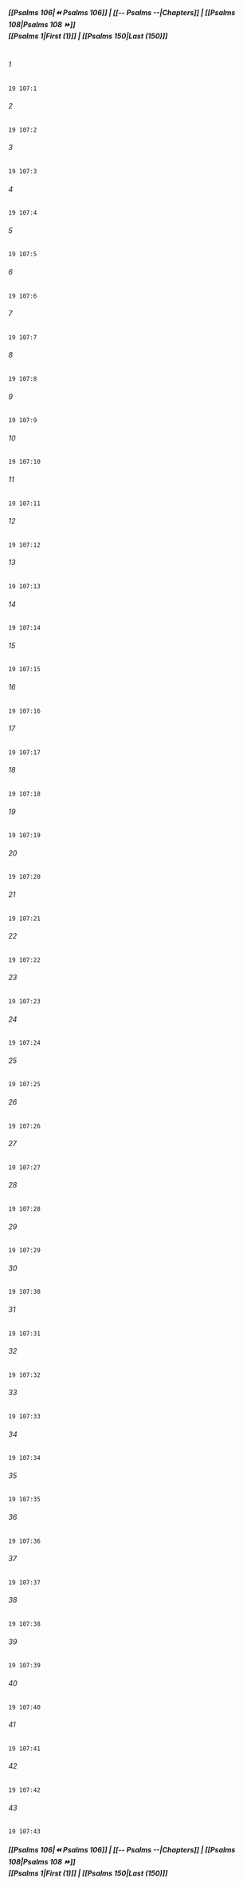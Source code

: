 
##### **[[Psalms 106|⏪ Psalms 106]] | [[-- Psalms --|Chapters]] | [[Psalms 108|Psalms 108 ⏩]]**<br>**[[Psalms 1|First (1)]] | [[Psalms 150|Last (150)]]**<br><br>

###### 1
``` verse
19 107:1
```
###### 2
``` verse
19 107:2
```
###### 3
``` verse
19 107:3
```
###### 4
``` verse
19 107:4
```
###### 5
``` verse
19 107:5
```
###### 6
``` verse
19 107:6
```
###### 7
``` verse
19 107:7
```
###### 8
``` verse
19 107:8
```
###### 9
``` verse
19 107:9
```
###### 10
``` verse
19 107:10
```
###### 11
``` verse
19 107:11
```
###### 12
``` verse
19 107:12
```
###### 13
``` verse
19 107:13
```
###### 14
``` verse
19 107:14
```
###### 15
``` verse
19 107:15
```
###### 16
``` verse
19 107:16
```
###### 17
``` verse
19 107:17
```
###### 18
``` verse
19 107:18
```
###### 19
``` verse
19 107:19
```
###### 20
``` verse
19 107:20
```
###### 21
``` verse
19 107:21
```
###### 22
``` verse
19 107:22
```
###### 23
``` verse
19 107:23
```
###### 24
``` verse
19 107:24
```
###### 25
``` verse
19 107:25
```
###### 26
``` verse
19 107:26
```
###### 27
``` verse
19 107:27
```
###### 28
``` verse
19 107:28
```
###### 29
``` verse
19 107:29
```
###### 30
``` verse
19 107:30
```
###### 31
``` verse
19 107:31
```
###### 32
``` verse
19 107:32
```
###### 33
``` verse
19 107:33
```
###### 34
``` verse
19 107:34
```
###### 35
``` verse
19 107:35
```
###### 36
``` verse
19 107:36
```
###### 37
``` verse
19 107:37
```
###### 38
``` verse
19 107:38
```
###### 39
``` verse
19 107:39
```
###### 40
``` verse
19 107:40
```
###### 41
``` verse
19 107:41
```
###### 42
``` verse
19 107:42
```
###### 43
``` verse
19 107:43
```

##### **[[Psalms 106|⏪ Psalms 106]] | [[-- Psalms --|Chapters]] | [[Psalms 108|Psalms 108 ⏩]]**<br>**[[Psalms 1|First (1)]] | [[Psalms 150|Last (150)]]**
